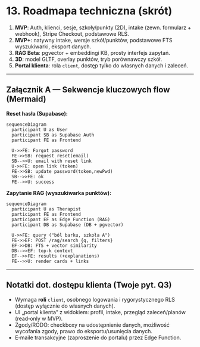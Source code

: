 # 13. Roadmapa techniczna (skrót)
1. **MVP**: Auth, klienci, sesje, szkoły/punkty (2D), intake (zewn. formularz + webhook), Stripe Checkout, podstawowe RLS.  
2. **MVP+**: natywny intake, wersje szkół/punktów, podstawowe FTS wyszukiwarki, eksport danych.  
3. **RAG Beta**: pgvector + embeddingi KB, prosty interfejs zapytań.  
4. **3D**: model GLTF, overlay punktów, tryb porównawczy szkół.  
5. **Portal klienta**: rola `client`, dostęp tylko do własnych danych i zaleceń.  

---

## Załącznik A — Sekwencje kluczowych flow (Mermaid)

**Reset hasła (Supabase):**
```mermaid
sequenceDiagram
  participant U as User
  participant SB as Supabase Auth
  participant FE as Frontend

  U->>FE: Forgot password
  FE->>SB: request reset(email)
  SB-->>U: email with reset link
  U->>FE: open link (token)
  FE->>SB: update password(token,newPwd)
  SB-->>FE: ok
  FE-->>U: success
```

**Zapytanie RAG (wyszukiwarka punktów):**
```mermaid
sequenceDiagram
  participant U as Therapist
  participant FE as Frontend
  participant EF as Edge Function (RAG)
  participant DB as Supabase (DB + pgvector)

  U->>FE: query ("ból barku, szkoła A")
  FE->>EF: POST /rag/search {q, filters}
  EF->>DB: FTS + vector similarity
  DB-->>EF: top-k context
  EF-->>FE: results (+explanations)
  FE-->>U: render cards + links
```

---

## Notatki dot. dostępu klienta (Twoje pyt. Q3)
- Wymaga **roli** `client`, osobnego logowania i rygorystycznego RLS (dostęp wyłącznie do własnych danych).  
- UI „portal klienta” z widokiem: profil, intake, przegląd zaleceń/planów (read‑only w MVP).  
- Zgody/RODO: checkboxy na udostępnienie danych, możliwość wycofania zgody, prawo do eksportu/usunięcia danych.  
- E‑maile transakcyjne (zaproszenie do portalu) przez Edge Function.

